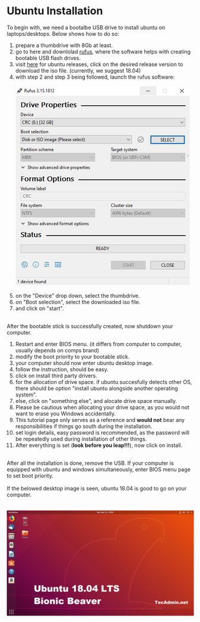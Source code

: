 # Ubuntu Installation
To begin with, we need a bootalbe USB drive to install ubuntu on laptops/desktops. Below shows how to do so:</br>
1. prepare a thumbdrive with 8Gb at least.</br>
2. go to here and downlolad [rufus](https://rufus.ie/en/), where the software helps with creating bootable USB flash drives.</br>
3. visit [here](https://releases.ubuntu.com/) for ubuntu releases, click on the desired release version to download the iso file. (currently, we suggest 18.04)</br>
4. with step 2 and step 3 being followed, launch the rufus software:</br></br>![alt text](https://github.com/HKPolyU-UAV/How-to-install-everything/blob/main/medias/rufus.png)</br></br>
5. on the "Device" drop down, select the thumbdrive. </br>
6. on "Boot selection", select the downloaded iso file.</br>
7. and click on "start". </br></br>

After the bootable stick is successfully created, now shutdown your computer.<br/>
1. Restart and enter BIOS menu. (it differs from computer to computer, usually depends on comps brand)<br/>
2. modify the boot priority to your bootable stick. </br>
3. your computer should now enter ubuntu desktop image. </br>
4. follow the instruction, should be easy. </br>
5. click on install third party drivers. </br>
6. for the allocation of drive space. if ubuntu succesfully detects other OS, there should be option "install ubuntu alongside another operating system". </br>
7. else, click on "something else", and alocate drive space manually. </br>
8. Please be cautious when allocating your drive space, as you would not want to erase you Windows accidentally. </br>
9. This tutorial page only serves as a reference and **would not** bear any responsibilities if things go south during the installation.</br>
10. set login details, easy password is recommended, as the password will be repeatedly used during installation of other things.</br>
11. After everything is set (**look before you leap!!!**), now click on install. </br></br>

After all the installation is done, remove the USB. If your computer is equipped with ubuntu and windows simultaneously, enter BIOS menu page to set boot priority. </br></br>
If the belowed desktop image is seen, ubuntu 18.04 is good to go on your computer.</br></br></br>
![alt text](https://github.com/HKPolyU-UAV/How-to-install-everything/blob/main/medias/ubuntu.png)




